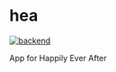 # hea

[![backend](https://github.com/protoplasm-studio/hea/actions/workflows/backend.yml/badge.svg)](https://github.com/protoplasm-studio/hea/actions/workflows/backend.yml)

App for Happily Ever After
